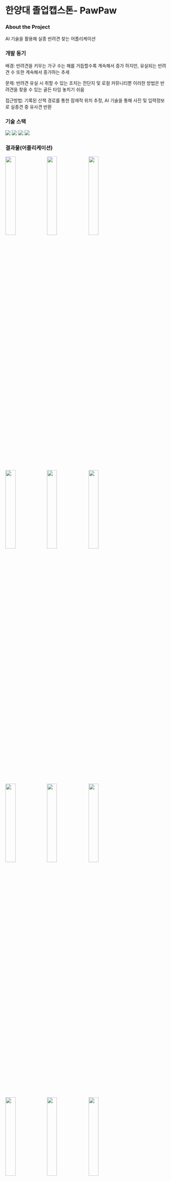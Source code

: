# 한양대 졸업캡스톤- PawPaw

### About the Project
AI 기술을 활용해 실종 반려견 찾는 어플리케이션

### 개발 동기
배경: 반려견을 키우는 가구 수는 해를 거듭할수록 계속해서 증가 하지만, 유실되는 반려견 수 또한 계속해서 증가하는 추세


문제: 반려견 유실 시 취할 수 있는 조치는 전단지 및 로컬 커뮤니티뿐 이러한 방법은 반려견을 찾을 수 있는 골든 타임 놓치기 쉬움


접근방법: 기록된 산책 경로를 통한 잠재적 위치 추정, AI 기술을 통해 사진 및 입력정보로 실종견 중 유사견 반환

### 기술 스택
<img src="https://img.shields.io/badge/kotlin-7F52FF?style=for-the-badge&logo=kotlin&logoColor=white">    <img src="https://img.shields.io/badge/Android Studio-3DDC84?style=flat-square&logo=Android Studio&logoColor=white"/>  <img src="https://img.shields.io/badge/Firebase-FFCA28?style=flat-square&logo=firebase&logoColor=black"/>  <img src="https://img.shields.io/badge/Flask-000000?style=flat-square&logo=flask&logoColor=white"/>

### 결과물(어플리케이션)
<img width="25%" src="https://github.com/jiohjung98/HanyangCapston/assets/104253583/857ba7da-999d-43d6-805b-e1337caf8a25"/>   <img width="25%" src="https://github.com/jiohjung98/HanyangCapston/assets/104253583/7ee95757-d295-41f7-b02e-088a63cad7e5"/>   <img width="25%" src="https://github.com/jiohjung98/HanyangCapston/assets/104253583/00930e43-4c87-45cc-aa1b-915790362053"/>   
<img width="25%" src="https://github.com/jiohjung98/HanyangCapston/assets/104253583/d9e9eb02-f940-4f40-933b-27569d931f96"/>   <img width="25%" src="https://github.com/jiohjung98/HanyangCapston/assets/104253583/6d696767-e89a-4f1f-b9f4-8d6a27c9d06b"/>   <img width="25%" src="https://github.com/jiohjung98/HanyangCapston/assets/104253583/934d859a-f5ae-4d5b-aca2-a9d006a7b7e9"/>  <img width="25%" src="https://github.com/jiohjung98/HanyangCapston/assets/104253583/660d11a1-d4e6-4ef3-ba9c-c14e9e485b3a"/>   <img width="25%" src="https://github.com/jiohjung98/HanyangCapston/assets/104253583/64ce1f39-cabf-4310-986c-960a59dd50b6"/>   <img width="25%" src="https://github.com/jiohjung98/HanyangCapston/assets/104253583/4fdf99cf-8060-468a-ad73-d3c02c07eccd"/>   <img width="25%" src="https://github.com/jiohjung98/HanyangCapston/assets/104253583/920f46b6-708f-4179-88f2-0b68153cf437"/>   <img width="25%" src="https://github.com/jiohjung98/HanyangCapston/assets/104253583/97406ece-d145-4ec8-a69a-e2ce06b5defe"/>   <img width="25%" src="https://github.com/jiohjung98/HanyangCapston/assets/104253583/8da99ce4-6769-4eb2-afd6-38def1664c96"/>   <img width="25%" src="https://github.com/jiohjung98/HanyangCapston/assets/104253583/546e68b0-6ae2-49a8-9a70-0a65ea5b4d96"/>   <img width="25%" src="https://github.com/jiohjung98/HanyangCapston/assets/104253583/d4098783-b4c7-4f65-884f-8f27000d281b"/>   <img width="25%" src="https://github.com/jiohjung98/HanyangCapston/assets/104253583/2e177b61-06fb-4cf6-9331-cc2dbc8ff0a2"/>

### 기대효과

#### 실종 등록 시간 및 비용 절감
온라인 전단지 기능을 통한 실종된 반려견의 등록 절차 간소화 및 실시간 정보 등록을 통한 시간과 비용 절약 가능. 이는 실종된 반려견의 빠른 발견과 재결합에 기여

#### 골든타임 내 반려견 찾을 확률 증가
유사견 반환 및 예상 위치 추적 기능을 통해 분실된 반려견 더욱 정확하게 추적 가능 이는 골든타임(실종 후 초기 시간) 내에 반려견을 찾을 확률을 높여줌

#### 반려견 안전 확보
살종된 반려견을 빠르게 발견하고 재결합함으로써 반려견의 안전을 확보 길거리에서의 유기나 사고 등에 대한 위험성을 줄일 수 있음

